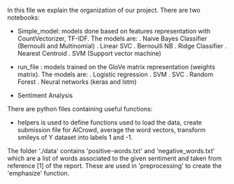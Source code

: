 In this file we explain the organization of our project.
There are two notebooks:
- Simple_model: models done based on features representation with CountVectorizer, TF-IDF. The models are:
    . Naive Bayes Classifier (Bernoulli and Multinomial)
    . Linear SVC 
    . Bernoulli NB
    . Ridge Classifier
    . Nearest Centroid
    . SVM (Support vector machine)
    
- run_file : models trained on the GloVe matrix representation (weights matrix). The models are:
    . Logistic regression
    . SVM
    . SVC
    . Random Forest
    . Neural networks (keras and lstm)

- Sentiment Analysis
    
There are python files containing useful functions:
- helpers is used to define functions used to load the data, create submission file for AlCrowd, average the word vectors, transform smileys of Y dataset into labels 1 and -1. 

The folder './data' contains 'positive-words.txt' and 'negative_words.txt' which are a list of words associated to the given sentiment and taken from reference [1] of the report. These are used in 'preprocessing' to create the 'emphasize' function. 